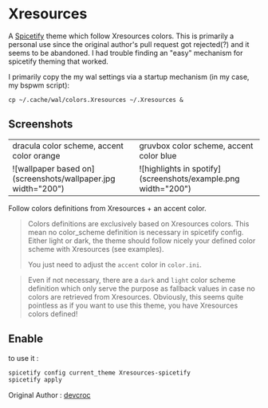 # Xresources

A [Spicetify](https://github.com/khanhas/spicetify-cli) theme which follow Xresources colors. This is primarily a personal use since the original author's pull request got rejected(?) and it seems to be abandoned. I had trouble finding an "easy" mechanism for spicetify theming that worked.

I primarily copy the my wal settings via a startup mechanism (in my case, my bspwm script):

```
cp ~/.cache/wal/colors.Xresources ~/.Xresources &
```

## Screenshots

| | |
| - | - |
| dracula color scheme, accent color orange | gruvbox color scheme, accent color blue |
| ![wallpaper based on](screenshots/wallpaper.jpg width="200") | ![highlights in spotify](screenshots/example.png width="200") |


Follow colors definitions from Xresources + an accent color.

> Colors definitions are exclusively based on Xresources colors. This mean no color_scheme definition is necessary in spicetify config. Either light or dark, the theme should follow nicely your defined color scheme with Xresources (see examples).
>
> You just need to adjust the `accent` color in `color.ini`.

>Even if not necessary, there are a `dark` and `light` color scheme definition which only serve the purpose as fallback values in case no colors are retrieved from Xresources. Obviously, this seems quite pointless as if you want to use this theme, you have Xresources colors defined!  

## Enable
to use it :
```bash
spicetify config current_theme Xresources-spicetify
spicetify apply
```

Original Author : [devcroc](https://github.com/devcroc)